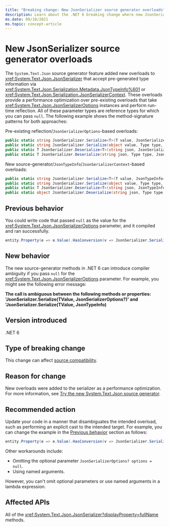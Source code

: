 ```yaml
---
title: "Breaking change: New JsonSerializer source generator overloads"
description: Learn about the .NET 6 breaking change where new JsonSerializer source generator overloads were added that might affect source compatibility.
ms.date: 09/10/2021
ms.topic: concept-article
---
```

# New JsonSerializer source generator overloads

The `System.Text.Json` source generator feature added new overloads to <xref:System.Text.Json.JsonSerializer> that accept pre-generated type information via <xref:System.Text.Json.Serialization.Metadata.JsonTypeInfo%601> or <xref:System.Text.Json.Serialization.JsonSerializerContext>. These overloads provide a performance optimization over pre-existing overloads that take <xref:System.Text.Json.JsonSerializerOptions> instances and perform run-time reflection. All of these parameter types are reference types for which you can pass `null`. The following example shows the method-signature patterns for both approaches:

Pre-existing reflection/`JsonSerializerOptions`-based overloads:

```csharp
public static string JsonSerializer.Serialize<T>(T value, JsonSerializerOptions? options = null);
public static string JsonSerializer.Serialize(object value, Type type, JsonSerializerOptions? options = null);
public static T JsonSerializer.Deserialize<T>(string json, JsonSerializerOptions? options = null);
public static T JsonSerializer.Deserialize(string json, Type type, JsonSerializerOptions? options = null);
```

New source-generator/`JsonTypeInfo`/`JsonSerializerContext`-based overloads:

```csharp
public static string JsonSerializer.Serialize<T>(T value, JsonTypeInfo<T> jsonTypeInfo);
public static string JsonSerializer.Serialize(object value, Type type, JsonSerializerContext jsonSerializerContext);
public static T JsonSerializer.Deserialize<T>(string json, JsonTypeInfo<T> jsonTypeInfo);
public static object JsonSerializer.Deserialize(string json, Type type, JsonSerializerContext jsonSerializerContext);
```

## Previous behavior

You could write code that passed `null` as the value for the <xref:System.Text.Json.JsonSerializerOptions> parameter, and it compiled and ran successfully.

```csharp
entity.Property(e => e.Value).HasConversion(v => JsonSerializer.Serialize(v,null), v => JsonSerializer.Deserialize(v, null));
```

## New behavior

The new source-generator methods in .NET 6 can introduce compiler ambiguity if you pass `null` for the <xref:System.Text.Json.JsonSerializerOptions> parameter. For example, you might see the following error message:

**The call is ambiguous between the following methods or properties: 'JsonSerializer.Serialize(TValue, JsonSerializerOptions?)' and 'JsonSerializer.Serialize(TValue, JsonTypeInfo)**

## Version introduced

.NET 6

## Type of breaking change

This change can affect [source compatibility](../../categories.md#source-compatibility).

## Reason for change

New overloads were added to the serializer as a performance optimization. For more information, see [Try the new System.Text.Json source generator](https://devblogs.microsoft.com/dotnet/try-the-new-system-text-json-source-generator/).

## Recommended action

Update your code in a manner that disambiguates the intended overload, such as performing an explicit cast to the intended target. For example, you can change the example in the [Previous behavior](#previous-behavior) section as follows:

```csharp
entity.Property(e => e.Value).HasConversion(v => JsonSerializer.Serialize(v, (JsonSerializerOptions)null), v => JsonSerializer.Deserialize(v, (JsonSerializerOptions)null));
```

Other workarounds include:

- Omitting the optional parameter `JsonSerializerOptions? options = null`.
- Using named arguments.

However, you can't omit optional parameters or use named arguments in a lambda expression.

## Affected APIs

All of the <xref:System.Text.Json.JsonSerializer?displayProperty=fullName> methods.
